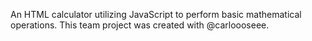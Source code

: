 An HTML calculator utilizing JavaScript to perform basic mathematical operations. This team project was created with @carloooseee.  
